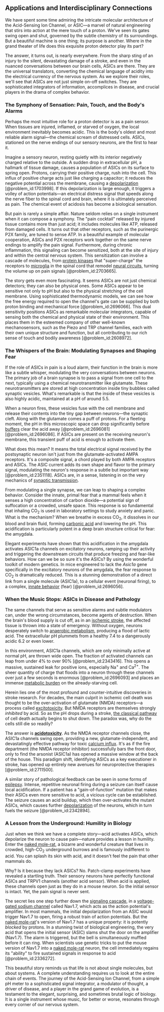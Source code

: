 ## Applications and Interdisciplinary Connections

We have spent some time admiring the intricate molecular architecture of the Acid-Sensing Ion Channel, or ASIC—a marvel of natural engineering that stirs into action at the mere touch of a proton. We've seen its gates swing open and shut, governed by the subtle chemistry of its surroundings. But a beautiful machine is one thing; its purpose is another. Where in the grand theater of life does this exquisite proton detector play its part?

The answer, it turns out, is nearly everywhere. From the sharp sting of an injury to the silent, devastating damage of a stroke, and even in the nuanced conversations between our brain cells, ASICs are there. They are the universal translators, converting the chemical language of acidity into the electrical currency of the nervous system. As we explore their roles, we'll see that ASICs are not just simple on-off switches. They are sophisticated integrators of information, accomplices in disease, and crucial players in the drama of complex behavior.

### The Symphony of Sensation: Pain, Touch, and the Body's Alarms

Perhaps the most intuitive role for a proton detector is as a pain sensor. When tissues are injured, inflamed, or starved of oxygen, the local environment inevitably becomes acidic. This is the body's oldest and most reliable alarm signal—the chemical scream of distressed cells. ASICs, stationed on the nerve endings of our sensory neurons, are the first to hear it.

Imagine a sensory neuron, resting quietly with its interior negatively charged relative to the outside. A sudden drop in extracellular pH, a hallmark of tissue damage, causes a population of ASICs on its surface to spring open. Protons, carrying their positive charge, rush into the cell. This influx of positive charge acts just like charging a capacitor; it reduces the negative potential across the membrane, causing a [depolarization](@article_id:155989) [@problem_id:1703998]. If this depolarization is large enough, it triggers a volley of action potentials—an electrical distress signal that speeds along the nerve fiber to the spinal cord and brain, where it is ultimately perceived as pain. The chemical event of acidosis has become a biological sensation.

But pain is rarely a simple affair. Nature seldom relies on a single instrument when it can compose a symphony. The "pain cocktail" released by injured tissue contains more than just acid; it includes molecules like ATP, released from damaged cells. It turns out that other receptors, such as the purinergic P2X family, are tuned to sense ATP. In a beautiful example of molecular cooperation, ASICs and P2X receptors work together on the same nerve endings to amplify the pain signal. Furthermore, during chronic inflammation, this signaling can become sensitized, both at the site of injury and within the central nervous system. This sensitization can involve a cascade of molecules, from [protein kinases](@article_id:170640) that "super-charge" the receptors to [microglia](@article_id:148187) in the spinal cord that remodel [neural circuits](@article_id:162731), turning the volume up on pain signals [@problem_id:2703665].

The story gets even more fascinating. It seems ASICs are not just chemical detectors; they can also be physical ones. Some ASICs appear to be sensitive not only to pH but also to the physical stretching of the cell membrane. Using sophisticated thermodynamic models, we can see how the free energy required to open the channel's gate can be supplied by both proton binding and mechanical force [@problem_id:2696066]. This dual sensitivity positions ASICs as remarkable molecular integrators, capable of sensing both the chemical and physical state of their environment. This places them in the esteemed company of other well-known mechanosensors, such as the Piezo and TRP channel families, each with their own unique structure and function, but all contributing to our rich sense of touch and bodily awareness [@problem_id:2608972].

### The Whispers of the Brain: Modulating Synapses and Shaping Fear

If the role of ASICs in pain is a loud alarm, their function in the brain is more like a subtle whisper, modulating the very conversations between neurons. The primary job of a brain synapse is to pass a signal from one cell to the next, typically using a chemical neurotransmitter like glutamate. These neurotransmitters are stored at high concentration inside tiny bubbles called synaptic vesicles. What's remarkable is that the inside of these vesicles is also highly acidic, maintained at a pH of around $5.5$.

When a neuron fires, these vesicles fuse with the cell membrane and release their contents into the tiny gap between neurons—the synaptic cleft. Along with the glutamate comes a puff of protons. For a fleeting moment, the pH in this microscopic space can drop significantly before [buffers](@article_id:136749) clear the acid away [@problem_id:2696081] [@problem_id:2696086]. If ASICs are present on the receiving neuron's membrane, this transient puff of acid is enough to activate them.

What does this mean? It means the total electrical signal received by the postsynaptic neuron isn't just from the glutamate-activated AMPA receptors. It's a composite signal, a chord played by both AMPA receptors and ASICs. The ASIC current adds its own shape and flavor to the primary signal, modulating the neuron's response in a subtle but important way [@problem_id:2351118]. ASICs are, in a sense, listening in on the very mechanics of [synaptic transmission](@article_id:142307).

From modulating a single synapse, we can leap to shaping a complex behavior. Consider the innate, primal fear that a mammal feels when it senses a high concentration of carbon dioxide—a potential sign of suffocation or a crowded, unsafe space. This response is so fundamental that inhaling $\text{CO}_2$ is used in laboratory settings to study anxiety and panic. What is the mechanism? When we breathe in excess $\text{CO}_2$, it dissolves in our blood and brain fluid, forming [carbonic acid](@article_id:179915) and lowering the pH. This acidification is particularly potent in a deep brain structure critical for fear: the amygdala.

Elegant experiments have shown that this acidification in the amygdala activates ASIC1a channels on excitatory neurons, ramping up their activity and triggering the downstream circuits that produce freezing and fear-like behaviors. How can we be so sure it's the ASICs? By using the wonderful toolkit of modern genetics. In mice engineered to lack the *Asic1a* gene specifically in the excitatory neurons of the amygdala, the fear response to $\text{CO}_2$ is dramatically reduced. This is a stunning demonstration of a direct link from a single molecule (ASIC1a), to a cellular event (neuronal firing), to a complex, [innate behavior](@article_id:136723) (fear) [@problem_id:2696056].

### When the Music Stops: ASICs in Disease and Pathology

The same channels that serve as sensitive alarms and subtle modulators can, under the wrong circumstances, become agents of destruction. When the brain's blood supply is cut off, as in an [ischemic stroke](@article_id:182854), the affected tissue is thrown into a state of emergency. Without oxygen, neurons desperately switch to [anaerobic metabolism](@article_id:164819), producing a flood of lactic acid. The extracellular pH plummets from a healthy $7.4$ to a dangerously acidic $6.2$ or even lower.

In this environment, ASIC1a channels, which are only minimally active at normal pH, are thrown wide open. The fraction of activated channels can leap from under $4\%$ to over $90\%$ [@problem_id:2343416]. This opens a massive, sustained leak for positive ions, especially $\text{Na}^+$ and $\text{Ca}^{2+}$. The sheer quantity of charge that floods into a neuron through these channels over just a few seconds is enormous [@problem_id:2696093] and places an immense [metabolic burden](@article_id:154718) on the already-starving cell.

Herein lies one of the most profound and counter-intuitive discoveries in stroke research. For decades, the main culprit in ischemic cell death was thought to be the over-activation of glutamate (NMDA) receptors—a process called [excitotoxicity](@article_id:150262). But NMDA receptors are themselves strongly *inhibited* by acid. So as the pH drops during a stroke, [the classical pathway](@article_id:198268) of cell death actually begins to shut down. The paradox was, why do the cells still die so readily?

The answer is **[acidotoxicity](@article_id:200937)**. As the NMDA receptor channels close, the ASIC1a channels swing open, providing a new, glutamate-independent, and devastatingly effective pathway for toxic [calcium influx](@article_id:268803). It's as if the fire department (the NMDA receptor inhibitor) successfully bars the front door, only to find the arsonist (ASIC1a) has opened a massive window at the back of the house. This paradigm shift, identifying ASICs as a key executioner in stroke, has opened up entirely new avenues for neuroprotective therapies [@problem_id:2711500].

A similar story of pathological feedback can be seen in some forms of [epilepsy](@article_id:173156). Intense, repetitive neuronal firing during a seizure can itself cause local acidification. If a patient has a "gain-of-function" mutation that makes their ASICs even more sensitive to acid, a vicious cycle can be established. The seizure causes an acid buildup, which then over-activates the mutant ASICs, which causes further [depolarization](@article_id:155989) of the neurons, which in turn fuels the seizure [@problem_id:2342894].

### A Lesson from the Underground: Humility in Biology

Just when we think we have a complete story—acid activates ASICs, which depolarize the neuron to cause pain—nature provides a lesson in humility. Enter the [naked mole-rat](@article_id:163766), a bizarre and wonderful creature that lives in crowded, high-$\text{CO}_2$ underground burrows and is famously indifferent to acid. You can splash its skin with acid, and it doesn't feel the pain that other mammals do.

Why? Is it because they lack ASICs? No. Patch-clamp experiments have revealed a startling truth. Their sensory neurons have perfectly functional ASICs and TRPV1 channels (another acid sensor). When acid is applied, these channels open just as they do in a mouse neuron. So the initial sensor is intact. Yet, the pain signal is never sent.

The secret lies one step further down the [signaling cascade](@article_id:174654), in a [voltage-gated sodium channel](@article_id:170468) called Nav1.7, which acts as the action potential's amplifier. In most mammals, the initial depolarization from an ASIC would trigger Nav1.7 to open, firing a robust train of action potentials. But the [naked mole-rat](@article_id:163766)'s version of Nav1.7 has a unique property: it is potently *blocked* by protons. In a stunning twist of biological engineering, the very acid that opens the initial sensor (ASIC) slams shut the door on the amplifier (Nav1.7). The alarm is triggered, but the bell is simultaneously muffled before it can ring. When scientists use genetic tricks to put the mouse version of Nav1.7 into a [naked mole-rat](@article_id:163766) neuron, the cell immediately regains its "ability" to fire sustained signals in response to acid [@problem_id:2336272].

This beautiful story reminds us that life is not about single molecules, but about systems. A complete understanding requires us to look at the entire chain of events. The journey of the Acid-Sensing Ion Channel, from a simple pH meter to a sophisticated signal integrator, a modulator of thought, a driver of disease, and a player in the grand game of evolution, is a testament to the elegant, surprising, and sometimes brutal logic of biology. It is a single instrument whose music, for better or worse, resonates through every corner of our nervous system.